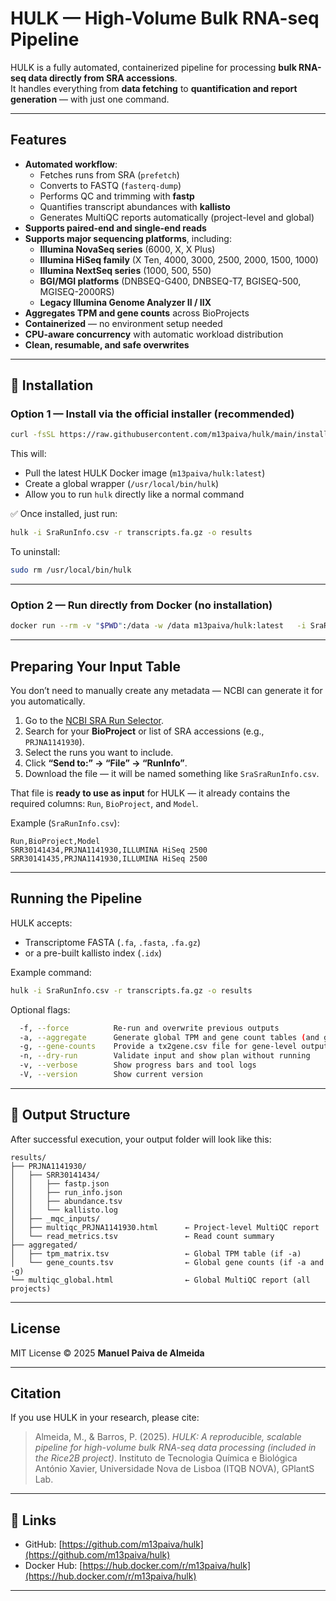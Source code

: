 # HULK — High-Volume Bulk RNA-seq Pipeline

HULK is a fully automated, containerized pipeline for processing **bulk RNA-seq data directly from SRA accessions**.  
It handles everything from **data fetching** to **quantification and report generation** — with just one command.

---

## Features

- **Automated workflow**:
  - Fetches runs from SRA (`prefetch`)
  - Converts to FASTQ (`fasterq-dump`)
  - Performs QC and trimming with **fastp**
  - Quantifies transcript abundances with **kallisto**
  - Generates MultiQC reports automatically (project-level and global)
- **Supports paired-end and single-end reads**
- **Supports major sequencing platforms**, including:
  - **Illumina NovaSeq series** (6000, X, X Plus)
  - **Illumina HiSeq family** (X Ten, 4000, 3000, 2500, 2000, 1500, 1000)
  - **Illumina NextSeq series** (1000, 500, 550)
  - **BGI/MGI platforms** (DNBSEQ-G400, DNBSEQ-T7, BGISEQ-500, MGISEQ-2000RS)
  - **Legacy Illumina Genome Analyzer II / IIX**
- **Aggregates TPM and gene counts** across BioProjects
- **Containerized** — no environment setup needed
- **CPU-aware concurrency** with automatic workload distribution
- **Clean, resumable, and safe overwrites**

---

## 🧰 Installation

### Option 1 — Install via the official installer (recommended)
```bash
curl -fsSL https://raw.githubusercontent.com/m13paiva/hulk/main/install_hulk.sh | bash
```

This will:
- Pull the latest HULK Docker image (`m13paiva/hulk:latest`)
- Create a global wrapper (`/usr/local/bin/hulk`)
- Allow you to run `hulk` directly like a normal command

✅ Once installed, just run:
```bash
hulk -i SraRunInfo.csv -r transcripts.fa.gz -o results
```

To uninstall:
```bash
sudo rm /usr/local/bin/hulk
```

---

### Option 2 — Run directly from Docker (no installation)
```bash
docker run --rm -v "$PWD":/data -w /data m13paiva/hulk:latest   -i SraRunInfo.csv -r transcripts.fa.gz -o results
```

---

## Preparing Your Input Table

You don’t need to manually create any metadata — NCBI can generate it for you automatically.

1. Go to the [NCBI SRA Run Selector](https://www.ncbi.nlm.nih.gov/Traces/study/).  
2. Search for your **BioProject** or list of SRA accessions (e.g., `PRJNA1141930`).
3. Select the runs you want to include.
4. Click **“Send to:” → “File” → “RunInfo”**.
5. Download the file — it will be named something like `SraSraRunInfo.csv`.  

That file is **ready to use as input** for HULK — it already contains the required columns:
`Run`, `BioProject`, and `Model`.

Example (`SraRunInfo.csv`):
```csv
Run,BioProject,Model
SRR30141434,PRJNA1141930,ILLUMINA HiSeq 2500
SRR30141435,PRJNA1141930,ILLUMINA HiSeq 2500
```

---

## Running the Pipeline

HULK accepts:
- Transcriptome FASTA (`.fa`, `.fasta`, `.fa.gz`)
- or a pre-built kallisto index (`.idx`)

Example command:
```bash
hulk -i SraRunInfo.csv -r transcripts.fa.gz -o results
```

Optional flags:
```bash
  -f, --force          Re-run and overwrite previous outputs
  -a, --aggregate      Generate global TPM and gene count tables (and global gene counts if enabled)
  -g, --gene-counts    Provide a tx2gene.csv file for gene-level output
  -n, --dry-run        Validate input and show plan without running
  -v, --verbose        Show progress bars and tool logs
  -V, --version        Show current version
```

---

## 📂 Output Structure

After successful execution, your output folder will look like this:

```
results/
├── PRJNA1141930/
│   ├── SRR30141434/
│   │   ├── fastp.json
│   │   ├── run_info.json
│   │   ├── abundance.tsv
│   │   └── kallisto.log
│   ├── _mqc_inputs/
│   ├── multiqc_PRJNA1141930.html      ← Project-level MultiQC report
│   └── read_metrics.tsv               ← Read count summary
├── aggregated/
│   ├── tpm_matrix.tsv                 ← Global TPM table (if -a)
│   └── gene_counts.tsv                ← Global gene counts (if -a and -g)
└── multiqc_global.html                ← Global MultiQC report (all projects)
```

---

## License

MIT License © 2025 **Manuel Paiva de Almeida**

---

## Citation

If you use HULK in your research, please cite:
>Almeida, M., & Barros, P. (2025). *HULK: A reproducible, scalable pipeline for high-volume bulk RNA-seq data processing (included in the Rice2B project)*. Instituto de Tecnologia Química e Biológica António Xavier, Universidade Nova de Lisboa (ITQB NOVA), GPlantS Lab.

---

## 🔗 Links

- GitHub: [https://github.com/m13paiva/hulk](https://github.com/m13paiva/hulk)  
- Docker Hub: [https://hub.docker.com/r/m13paiva/hulk](https://hub.docker.com/r/m13paiva/hulk)

---


